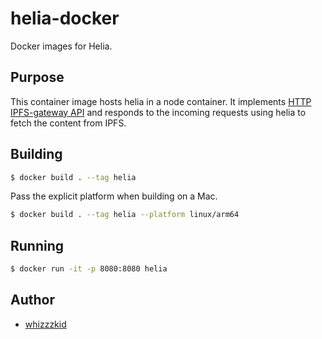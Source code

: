 # helia-docker

Docker images for Helia.

## Purpose

This container image hosts helia in a node container. It implements [HTTP IPFS-gateway API](https://docs.ipfs.tech/concepts/ipfs-gateway/#gateway-types) and responds to the incoming requests using helia to fetch the content from IPFS.

## Building

```sh
$ docker build . --tag helia
```

Pass the explicit platform when building on a Mac.

```sh
$ docker build . --tag helia --platform linux/arm64
```

## Running

```sh
$ docker run -it -p 8080:8080 helia
```

## Author

- [whizzzkid](https://github.com/whizzzkid)
